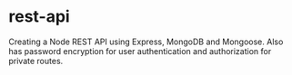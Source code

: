 # rest-api
Creating a Node REST API using Express, MongoDB and Mongoose. Also has password encryption for user authentication and authorization for private routes. 
